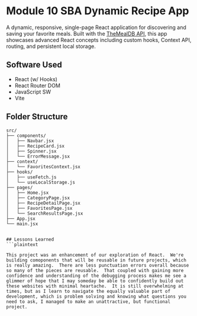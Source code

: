 # Module 10 SBA Dynamic Recipe App

A dynamic, responsive, single-page React application for discovering and saving your favorite meals. Built with the [TheMealDB API](https://www.themealdb.com/api.php), this app showcases advanced React concepts including custom hooks, Context API, routing, and persistent local storage.



## Software Used 

- React (w/ Hooks)
- React Router DOM
- JavaScript SW
- Vite


## Folder Structure

```plaintext
src/
├── components/
│   ├── Navbar.jsx
│   ├── RecipeCard.jsx
│   ├── Spinner.jsx
│   └── ErrorMessage.jsx
├── context/
│   └── FavoritesContext.jsx
├── hooks/
│   ├── useFetch.js
│   └── useLocalStorage.js
├── pages/
│   ├── Home.jsx
│   ├── CategoryPage.jsx
│   ├── RecipeDetailPage.jsx
│   ├── FavoritesPage.jsx
│   └── SearchResultsPage.jsx
├── App.jsx
└── main.jsx


## Lessons Learned
```plaintext

This project was an enhancement of our exploration of React.  We're building comoponents that will be reusable in future projects, which is really amazing.  There are less punctuation errors overall because so many of the pieces are reusable.  That coupled with gaining more confidence and understanding of the debugging process makes me see a glimmer of hope that I may someday be able to confidently build out these websites with minimal heartache.  It is still overwhelming at times, but as I learn to navigate the equally valuable part of development, which is problem solving and knowing what questions you need to ask, I managed to make an unattractive, but functional project.
